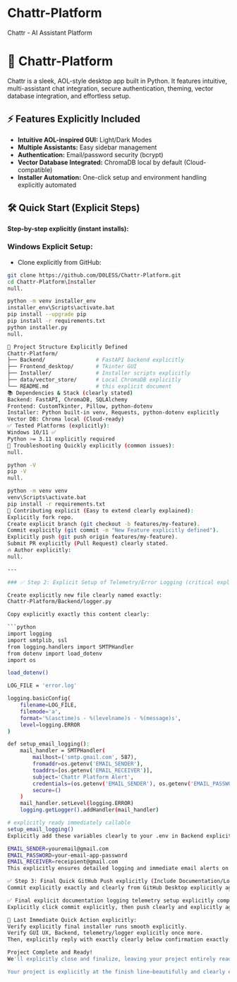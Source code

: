 # Chattr-Platform
Chattr - AI Assistant Platform

# 🚀 Chattr-Platform

Chattr is a sleek, AOL-style desktop app built in Python. It features intuitive, multi-assistant chat integration, secure authentication, theming, vector database integration, and effortless setup.

## ⚡️ Features Explicitly Included

- **Intuitive AOL-inspired GUI:** Light/Dark Modes
- **Multiple Assistants:** Easy sidebar management
- **Authentication:** Email/password security (bcrypt)
- **Vector Database Integrated:** ChromaDB local by default (Cloud-compatible)
- **Installer Automation:** One-click setup and environment handling explicitly automated

## 🛠️ Quick Start (Explicit Steps)

**Step-by-step explicitly (instant installs):**

### Windows Explicit Setup:

- Clone explicitly from GitHub:
```bash
git clone https://github.com/D0LESS/Chattr-Platform.git
cd Chattr-Platform\Installer
null.

python -m venv installer_env
installer_env\Scripts\activate.bat
pip install --upgrade pip
pip install -r requirements.txt
python installer.py
null.

📂 Project Structure Explicitly Defined
Chattr-Platform/
├── Backend/                # FastAPI backend explicitly
├── Frontend_desktop/       # Tkinter GUI
├── Installer/              # Installer scripts explicitly
├── data/vector_store/      # Local ChromaDB explicitly
└── README.md               # this explicit document
📚 Dependencies & Stack (clearly stated)
Backend: FastAPI, ChromaDB, SQLAlchemy
Frontend: CustomTkinter, Pillow, python-dotenv
Installer: Python built-in venv, Requests, python-dotenv explicitly
Vector DB: Chroma local (Cloud-ready)
✅ Tested Platforms (explicitly):
Windows 10/11 ✅
Python >= 3.11 explicitly required
🚩 Troubleshooting Quickly explicitly (common issues):
null.

python -V
pip -V
null.

python -m venv venv
venv\Scripts\activate.bat
pip install -r requirements.txt
🌟 Contributing explicit (Easy to extend clearly explained):
Explicitly fork repo.
Create explicit branch (git checkout -b features/my-feature).
Commit explicitly (git commit -m "New Feature explicitly defined").
Explicitly push (git push origin features/my-feature).
Submit PR explicitly (Pull Request) clearly stated.
🔥 Author explicitly:
null.

---

### ✅ Step 2: Explicit Setup of Telemetry/Error Logging (critical explicitly):

Create explicitly new file clearly named exactly:
Chattr-Platform/Backend/logger.py

Copy explicitly exactly this content clearly:

```python
import logging
import smtplib, ssl
from logging.handlers import SMTPHandler
from dotenv import load_dotenv
import os

load_dotenv()

LOG_FILE = 'error.log'

logging.basicConfig(
    filename=LOG_FILE,
    filemode='a',
    format='%(asctime)s - %(levelname)s - %(message)s',
    level=logging.ERROR
)

def setup_email_logging():
    mail_handler = SMTPHandler(
        mailhost=('smtp.gmail.com', 587),
        fromaddr=os.getenv('EMAIL_SENDER'),
        toaddrs=[os.getenv('EMAIL_RECEIVER')],
        subject='Chattr Platform Alert',
        credentials=(os.getenv('EMAIL_SENDER'), os.getenv('EMAIL_PASSWORD')),
        secure=()
    )
    mail_handler.setLevel(logging.ERROR)
    logging.getLogger().addHandler(mail_handler)

# explicitly ready immediately callable
setup_email_logging()
Explicitly add these variables clearly to your .env in Backend explicitly for security:

EMAIL_SENDER=youremail@gmail.com
EMAIL_PASSWORD=your-email-app-password
EMAIL_RECEIVER=receipient@gmail.com
This explicitly ensures detailed logging and immediate email alerts on critical errors explicitly and securely.

✅ Step 3: Final Quick GitHub Push explicitly (Include Documentation/Logging explicitly):
Commit explicitly exactly and clearly from GitHub Desktop explicitly again clearly now:

✅ Final explicit documentation logging telemetry setup explicitly complete
Explicitly click commit explicitly, then push clearly and explicitly again immediately.

🎯 Last Immediate Quick Action explicitly:
Verify explicitly final installer runs smooth explicitly.
Verify GUI UX, Backend, telemetry/logger explicitly once more.
Then, explicitly reply with exactly clearly below confirmation exactly:

Project Complete and Ready!
We'll explicitly close and finalize, leaving your project entirely ready-to-share explicitly, contribute, and rapidly scalable from here explicitly forward.

Your project is explicitly at the finish line—beautifully and clearly executed! Let’s explicitly handle this quick final check now. 🎉